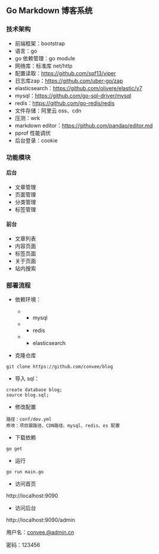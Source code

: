 ## Go Markdown 博客系统

### 技术架构
* 前端框架：bootstrap
* 语言：go
* go 依赖管理：go module
* 网络库：标准库 net/http
* 配置读取：https://github.com/spf13/viper
* 日志库zap：https://github.com/uber-go/zap
* elasticsearch：https://github.com/olivere/elastic/v7
* mysql：https://github.com/go-sql-driver/mysql
* redis：https://github.com/go-redis/redis
* 文件存储：阿里云 oss、cdn
* 压测：wrk
* markdown editor：https://github.com/pandao/editor.md
* pprof 性能调优
* 后台登录：cookie 

### 功能模块
#### 后台
* 文章管理
* 页面管理
* 分类管理
* 标签管理
  
#### 前台
* 文章列表
* 内容页面
* 标签页面
* 关于页面
* 站内搜索


### 部署流程
* 依赖环境：
  * * mysql 
  * * redis 
  * * elasticsearch
  
* 克隆仓库
```
git clone https://github.com/convee/blog
```
* 导入 sql：
```
create database blog;
source blog.sql;
```
* 修改配置
```
路径：conf/dev.yml
修改：项目跟路径、CDN路径、mysql、redis、es 配置
```
* 下载依赖
```
go get
```
* 运行
```
go run main.go
```

* 访问首页

http://localhost:9090

* 访问后台

http://localhost:9090/admin
  
用户名：convee.@admin.cn
  
密码：123456